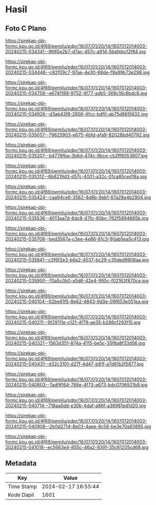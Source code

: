 # Hasil

## Foto C Plano

https://sirekap-obj-formc.kpu.go.id/4f69/pemilu/pdpr/16/07/01/20/14/1607012014003-20240215-034341--9685e2b7-d7ac-457c-a914-5bafebcf2f84.jpg

https://sirekap-obj-formc.kpu.go.id/4f69/pemilu/pdpr/16/07/01/20/14/1607012014003-20240215-034446--c82f09c7-97ae-4e30-88de-f9a99b73e298.jpg

https://sirekap-obj-formc.kpu.go.id/4f69/pemilu/pdpr/16/07/01/20/14/1607012014003-20240215-034758--e6741188-9752-4f77-adb5-368c16c6bdc6.jpg

https://sirekap-obj-formc.kpu.go.id/4f69/pemilu/pdpr/16/07/01/20/14/1607012014003-20240215-034926--d3ab43f8-2856-4fcc-bdf0-ab75d865f432.jpg

https://sirekap-obj-formc.kpu.go.id/4f69/pemilu/pdpr/16/07/01/20/14/1607012014003-20240215-035057--79625903-e675-4bfd-afa9-82028bd40792.jpg

https://sirekap-obj-formc.kpu.go.id/4f69/pemilu/pdpr/16/07/01/20/14/1607012014003-20240215-035207--b4779fba-3b6d-474c-9bce-cb2ff8053807.jpg

https://sirekap-obj-formc.kpu.go.id/4f69/pemilu/pdpr/16/07/01/20/14/1607012014003-20240215-035312--6b8219d3-d57c-4001-a32c-01ca85ced18a.jpg

https://sirekap-obj-formc.kpu.go.id/4f69/pemilu/pdpr/16/07/01/20/14/1607012014003-20240215-035424--caa94ce6-3562-4d8b-9eb1-87a28a4b2904.jpg

https://sirekap-obj-formc.kpu.go.id/4f69/pemilu/pdpr/16/07/01/20/14/1607012014003-20240215-035536--4013aa7d-6dc8-47fc-80bc-762f5894665b.jpg

https://sirekap-obj-formc.kpu.go.id/4f69/pemilu/pdpr/16/07/01/20/14/1607012014003-20240215-035708--bed3567a-c3ee-4e86-81c3-90ab5ea5c413.jpg

https://sirekap-obj-formc.kpu.go.id/4f69/pemilu/pdpr/16/07/01/20/14/1607012014003-20240215-035841--c3f6f2e3-b6e2-4537-bc29-c35ded9908aa.jpg

https://sirekap-obj-formc.kpu.go.id/4f69/pemilu/pdpr/16/07/01/20/14/1607012014003-20240215-035950--70a5c0b0-a5d6-42e4-995c-f02163f870ca.jpg

https://sirekap-obj-formc.kpu.go.id/4f69/pemilu/pdpr/16/07/01/20/14/1607012014003-20240215-040104--62be61f5-8e62-4843-9d3e-09f653e051ea.jpg

https://sirekap-obj-formc.kpu.go.id/4f69/pemilu/pdpr/16/07/01/20/14/1607012014003-20240215-040211--9f29111e-c121-4f79-ae35-b288cf293f15.jpg

https://sirekap-obj-formc.kpu.go.id/4f69/pemilu/pdpr/16/07/01/20/14/1607012014003-20240215-040321--1563d351-874a-4115-be5c-35f8a8f33d56.jpg

https://sirekap-obj-formc.kpu.go.id/4f69/pemilu/pdpr/16/07/01/20/14/1607012014003-20240215-040431--d32c3101-d27f-4d47-b81f-a7d61b2f5877.jpg

https://sirekap-obj-formc.kpu.go.id/4f69/pemilu/pdpr/16/07/01/20/14/1607012014003-20240215-040603--7adf9164-788e-4f73-a673-bdc0706921b9.jpg

https://sirekap-obj-formc.kpu.go.id/4f69/pemilu/pdpr/16/07/01/20/14/1607012014003-20240215-040714--718aa6dd-e30b-4daf-a86f-a36961ed1d20.jpg

https://sirekap-obj-formc.kpu.go.id/4f69/pemilu/pdpr/16/07/01/20/14/1607012014003-20240215-040908--2b0d2714-8e03-4aee-8c58-be3e70a83895.jpg

https://sirekap-obj-formc.kpu.go.id/4f69/pemilu/pdpr/16/07/01/20/14/1607012014003-20240215-041018--ec5663e4-855c-46a2-9391-35c61205cd68.jpg


## Metadata

| Key        | Value               |
| ---------- | ------------------- |
| Time Stamp | 2024-02-17 16:55:44 |
| Kode Dapil | 1601                |



